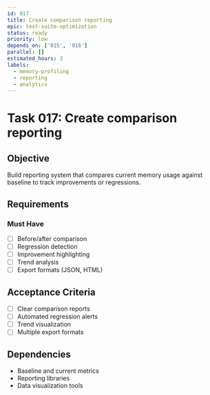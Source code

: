 ```yaml
---
id: 017
title: Create comparison reporting
epic: test-suite-optimization
status: ready
priority: low
depends_on: ['015', '016']
parallel: []
estimated_hours: 3
labels:
  - memory-profiling
  - reporting
  - analytics
---
```


# Task 017: Create comparison reporting

## Objective

Build reporting system that compares current memory usage against baseline to
track improvements or regressions.

## Requirements

### Must Have

- [ ] Before/after comparison
- [ ] Regression detection
- [ ] Improvement highlighting
- [ ] Trend analysis
- [ ] Export formats (JSON, HTML)

## Acceptance Criteria

- [ ] Clear comparison reports
- [ ] Automated regression alerts
- [ ] Trend visualization
- [ ] Multiple export formats

## Dependencies

- Baseline and current metrics
- Reporting libraries
- Data visualization tools
